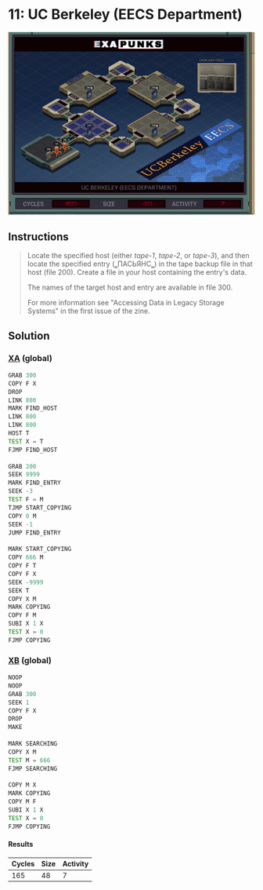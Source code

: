 # 11: UC Berkeley (EECS Department)

<div align="center"><img src="EXAPUNKS - UC Berkeley (165, 48, 7, 2022-12-05-19-21-30).gif" /></div>

## Instructions
> ﻿Locate the specified host (either *tape-1*, *tape-2*, or *tape-3*), and then locate the specified entry (‗ПАСЬЯНС‗) in the tape backup file in that host (file 200). Create a file in your host containing the entry's data.
> 
> The names of the target host and entry are available in file 300.
> 
> For more information see "Accessing Data in Legacy Storage Systems" in the first issue of the zine.

## Solution

### [XA](XA.exa) (global)
```asm
GRAB 300
COPY F X
DROP
LINK 800
MARK FIND_HOST
LINK 800
LINK 800
HOST T
TEST X = T
FJMP FIND_HOST

GRAB 200
SEEK 9999
MARK FIND_ENTRY
SEEK -3
TEST F = M
TJMP START_COPYING
COPY 0 M
SEEK -1
JUMP FIND_ENTRY

MARK START_COPYING
COPY 666 M
COPY F T
COPY F X
SEEK -9999
SEEK T
COPY X M
MARK COPYING
COPY F M
SUBI X 1 X
TEST X = 0
FJMP COPYING
```

### [XB](XB.exa) (global)
```asm
NOOP
NOOP
GRAB 300
SEEK 1
COPY F X
DROP
MAKE

MARK SEARCHING
COPY X M
TEST M = 666
FJMP SEARCHING

COPY M X
MARK COPYING
COPY M F
SUBI X 1 X
TEST X = 0
FJMP COPYING
```

#### Results
| Cycles | Size | Activity |
|--------|------|----------|
| 165    | 48   | 7        |
